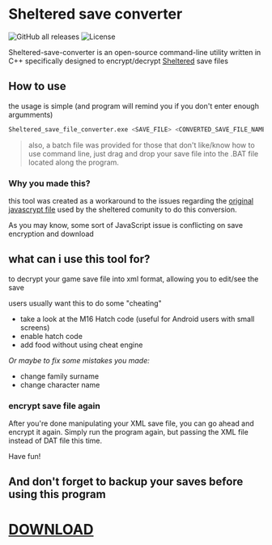 # Sheltered save converter

![GitHub all releases](https://img.shields.io/github/downloads/israpps/Sheltered-save-converter/total?style=for-the-badge)
![License](https://img.shields.io/github/license/israpps/Sheltered-save-converter?style=for-the-badge)

Sheltered-save-converter is an open-source command-line utility written in C++ specifically designed to encrypt/decrypt [Sheltered](https://en.wikipedia.org/wiki/Sheltered_(video_game)) save files

## How to use
the usage is simple (and program will remind you if you don't enter enough argumments)
```bash
Sheltered_save_file_converter.exe <SAVE_FILE> <CONVERTED_SAVE_FILE_NAME>
```
> also, a batch file was provided for those that don't like/know how to use command line, just drag and drop your save file into the .BAT file located along the program.


### Why you made this?
this tool was created as a workaround to the issues regarding the [original javascrypt file](https://jsfiddle.net/mjnpr2ac/18/) used by the sheltered comunity to do this conversion.

As you may know, some sort of JavaScript issue is conflicting on save encryption and download




## what can i use this tool for?
to decrypt your game save file into xml format, allowing you to edit/see the save 

users usually want this to do some "cheating"
- take a look at the M16 Hatch code (useful for Android users with small screens)
- enable hatch code
- add food without using cheat engine

_Or maybe to fix some mistakes you made:_

- change family surname
- change character name

### encrypt save file again

After you're done manipulating your XML save file, you can go ahead and encrypt it again.
Simply run the program again, but passing the XML file instead of DAT file this time.

Have fun!

## And don't forget to backup your saves before using this program

# [DOWNLOAD](https://github.com/israpps/Sheltered-save-converter/releases/latest)
